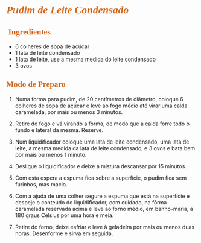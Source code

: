 # <span style = "color:chocolate "><span style="font-family:JasmineUPC">*Pudim de Leite Condensado*</span> </span>   	 						





## <span style = "color:chocolate "><span style="font-family:JasmineUPC">  **Ingredientes**</span> </span>		



- 6 colheres de sopa de açúcar
- 1 lata de leite condensado
- 1 lata de leite, use a mesma medida do leite condensado
- 3 ovos

## <span style = "color:chocolate "><span style="font-family:JasmineUPC">  **Modo de Preparo**</span> </span>	



1. Numa forma para pudim, de 20 centímetros de diâmetro, coloque 6 colheres de sopa de açúcar e leve ao fogo médio até virar uma calda caramelada, por mais ou menos 3 minutos.

2. Retire do fogo e vá virando a fôrma, de modo que a calda forre todo o fundo e lateral da mesma. Reserve.
3. Num liquidificador coloque uma lata de leite condensado, uma lata de leite, a mesma medida da lata de leite condensado, e 3 ovos e bata bem por mais ou menos 1 minuto.
4.  Desligue o liquidificador e deixe a mistura descansar por 15 minutos.
5. Com esta espera a espuma fica sobre a superfície, o pudim fica sem furinhos, mas macio.
6.  Com a ajuda de uma colher segure a espuma que está na superfície e despeje o conteúdo do liquidificador, com cuidado, na fôrma caramelada reservada acima e leve ao forno médio, em banho-maria, a 180 graus Celsius por uma hora e meia.
7. Retire do forno, deixe esfriar e leve à geladeira por mais ou menos duas horas. Desenforme e sirva em seguida.





